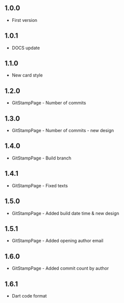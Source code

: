 ## 1.0.0

* First version

## 1.0.1

* DOCS update

## 1.1.0

* New card style

## 1.2.0

* GitStampPage - Number of commits

## 1.3.0

* GitStampPage - Number of commits - new design

## 1.4.0

* GitStampPage - Build branch

## 1.4.1

* GitStampPage - Fixed texts

## 1.5.0

* GitStampPage - Added build date time & new design

## 1.5.1

* GitStampPage - Added opening author email

## 1.6.0

* GitStampPage - Added commit count by author

## 1.6.1

* Dart code format
